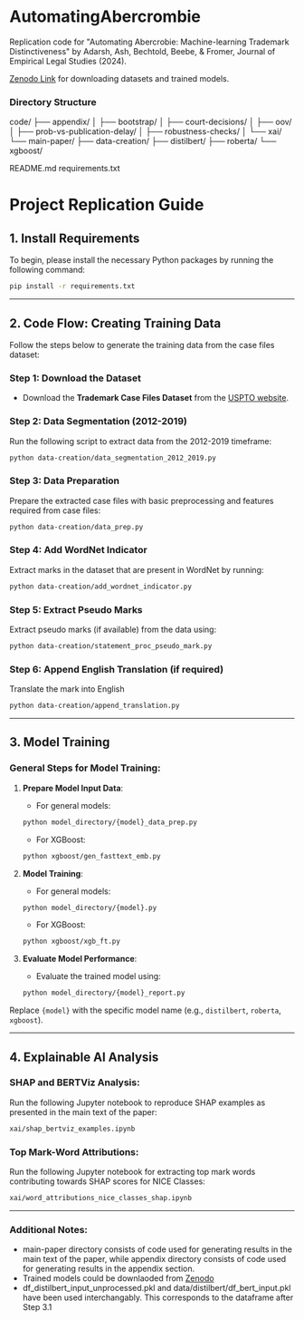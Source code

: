 # AutomatingAbercrombie
Replication code for "Automating Abercrobie: Machine-learning Trademark Distinctiveness" by Adarsh, Ash, Bechtold, Beebe, &amp; Fromer, Journal of Empirical Legal Studies (2024).

[Zenodo Link](https://doi.org/10.5281/zenodo.13846292) for downloading datasets and trained models. 

### Directory Structure 

code/
├── appendix/
│   ├── bootstrap/
│   ├── court-decisions/
│   ├── oov/
│   ├── prob-vs-publication-delay/
│   ├── robustness-checks/
│   └── xai/
└── main-paper/
    ├── data-creation/
    ├── distilbert/
    ├── roberta/
    └── xgboost/

README.md
requirements.txt

# Project Replication Guide

## 1. Install Requirements

To begin, please install the necessary Python packages by running the following command:

```bash
pip install -r requirements.txt
```

---

## 2. Code Flow: Creating Training Data

Follow the steps below to generate the training data from the case files dataset:

### Step 1: Download the Dataset
- Download the **Trademark Case Files Dataset** from the [USPTO website](https://www.uspto.gov/ip-policy/economic-research/research-datasets/trademark-case-files-dataset).

### Step 2: Data Segmentation (2012-2019)
Run the following script to extract data from the 2012-2019 timeframe:
```bash
python data-creation/data_segmentation_2012_2019.py
```

### Step 3: Data Preparation
Prepare the extracted case files with basic preprocessing and features required from case files:
```bash
python data-creation/data_prep.py
```

### Step 4: Add WordNet Indicator
Extract marks in the dataset that are present in WordNet by running:
```bash
python data-creation/add_wordnet_indicator.py
```

### Step 5: Extract Pseudo Marks
Extract pseudo marks (if available) from the data using:
```bash
python data-creation/statement_proc_pseudo_mark.py
```

### Step 6: Append English Translation (if required)
Translate the mark into English
```bash
python data-creation/append_translation.py
```

---

## 3. Model Training

### General Steps for Model Training:
1. **Prepare Model Input Data**:
    - For general models: 
    ```bash
    python model_directory/{model}_data_prep.py
    ```
    - For XGBoost: 
    ```bash
    python xgboost/gen_fasttext_emb.py
    ```

2. **Model Training**:
    - For general models: 
    ```bash
    python model_directory/{model}.py
    ```
    - For XGBoost: 
    ```bash
    python xgboost/xgb_ft.py
    ```

3. **Evaluate Model Performance**:
    - Evaluate the trained model using:
    ```bash
    python model_directory/{model}_report.py
    ```

Replace `{model}` with the specific model name (e.g., `distilbert`, `roberta`, `xgboost`).

---

## 4. Explainable AI Analysis

### SHAP and BERTViz Analysis:
Run the following Jupyter notebook to reproduce SHAP examples as presented in the main text of the paper:
```bash
xai/shap_bertviz_examples.ipynb
```

### Top Mark-Word Attributions:
Run the following Jupyter notebook for extracting top mark words contributing towards SHAP scores for NICE Classes:
```bash
xai/word_attributions_nice_classes_shap.ipynb
```

---

### Additional Notes:
- main-paper directory consists of code used for generating results in the main text of the paper, while appendix directory consists of code used for generating results in the appendix section. 
- Trained models could be downlaoded from [Zenodo](https://doi.org/10.5281/zenodo.13846292)
- df_distilbert_input_unprocessed.pkl and data/distilbert/df_bert_input.pkl have been used interchangably. This corresponds to the dataframe after Step 3.1 
